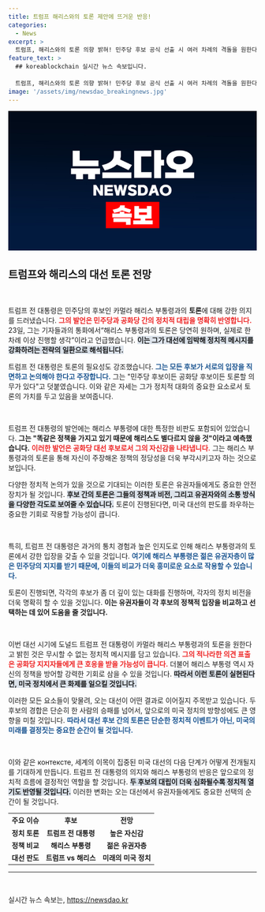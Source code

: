 ```yaml
---
title: 트럼프 해리스와의 토론 제안에 뜨거운 반응!
categories:
  - News
excerpt: >
  트럼프, 해리스와의 토론 의향 밝혀! 민주당 후보 공식 선출 시 여러 차례의 격돌을 원한다는 그의 발언이 화제. 과연 두 정치인의 대결은 어떻게 흘러갈까?
feature_text: >
  ## koreablockchain 실시간 뉴스 속보입니다.

  트럼프, 해리스와의 토론 의향 밝혀! 민주당 후보 공식 선출 시 여러 차례의 격돌을 원한다는 그의 발언이 화제. 과연 두 정치인의 대결은 어떻게 흘러갈까?
image: '/assets/img/newsdao_breakingnews.jpg'
---
```


<p><img src="/assets/img/newsdao_breakingnews.jpg" alt="koreablockchain 속보" /></p>

<h2 data-ke-size="size26">트럼프와 해리스의 대선 토론 전망</h2>

<p data-ke-size="size16">&nbsp;</p>

<p>트럼프 전 대통령은 민주당의 후보인 카멀라 해리스 부통령과의 <b>토론</b>에 대해 강한 의지를 드러냈습니다. <b><span style="color: #ee2323;">그의 발언은 민주당과 공화당 간의 정치적 대립을 명확히 반영합니다.</span></b> 23일, 그는 기자들과의 통화에서“해리스 부통령과의 토론은 당연히 원하며, 실제로 한 차례 이상 진행할 생각”이라고 언급했습니다. <b><span style="background-color: #21538527;">이는 그가 대선에 임박해 정치적 메시지를 강화하려는 전략의 일환으로 해석됩니다.</span></b></p>

<p>트럼프 전 대통령은 토론의 필요성도 강조했습니다. <b><span style="color: #1a5490;">그는 모든 후보가 서로의 입장을 직면하고 논의해야 한다고 주장합니다.</span></b> 그는 "민주당 후보이든 공화당 후보이든 토론할 의무가 있다"고 덧붙였습니다. 이와 같은 자세는 그가 정치적 대화의 중요한 요소로서 토론의 가치를 두고 있음을 보여줍니다.  </p>

<p data-ke-size="size16">&nbsp;</p>

<p>트럼프 전 대통령의 발언에는 해리스 부통령에 대한 특정한 비판도 포함되어 있었습니다. <b>그는 "똑같은 정책을 가지고 있기 때문에 해리스도 별다르지 않을 것"이라고 예측했습니다.</b> <b><span style="color: #ee2323;">이러한 발언은 공화당 대선 후보로서 그의 자신감을 나타냅니다.</span></b> 그는 해리스 부통령과의 토론을 통해 자신이 주장해온 정책의 정당성을 더욱 부각시키고자 하는 것으로 보입니다.</p>

<p>다양한 정치적 논의가 있을 것으로 기대되는 이러한 토론은 유권자들에게도 중요한 안전장치가 될 것입니다. <b><span style="background-color: #21538527;">후보 간의 토론은 그들의 정책과 비전, 그리고 유권자와의 소통 방식을 다양한 각도로 보여줄 수 있습니다.</span></b> 토론이 진행된다면, 미국 대선의 판도를 좌우하는 중요한 기회로 작용할 가능성이 큽니다. </p>

<p data-ke-size="size16">&nbsp;</p>

<p>특히, 트럼프 전 대통령은 과거의 통치 경험과 높은 인지도로 인해 해리스 부통령과의 토론에서 강한 입장을 갖출 수 있을 것입니다. <b><span style="color: #1a5490;">여기에 해리스 부통령은 젊은 유권자층이 많은 민주당의 지지를 받기 때문에, 이들의 비교가 더욱 흥미로운 요소로 작용할 수 있습니다.</span></b> </p>

<p>토론이 진행되면, 각각의 후보가 좀 더 깊이 있는 대화를 진행하며, 각자의 정치 비전을 더욱 명확히 할 수 있을 것입니다. <b>이는 유권자들이 각 후보의 정책적 입장을 비교하고 선택하는 데 있어 도움을 줄 것입니다.</b></p>

<p data-ke-size="size16">&nbsp;</p>

<p>이번 대선 시기에 도널드 트럼프 전 대통령이 카멀라 해리스 부통령과의 토론을 원한다고 밝힌 것은 무시할 수 없는 정치적 메시지를 담고 있습니다. <b><span style="color: #ee2323;">그의 적나라한 의견 표출은 공화당 지지자들에게 큰 호응을 받을 가능성이 큽니다.</span></b> 더불어 해리스 부통령 역시 자신의 정책을 방어할 강력한 기회로 삼을 수 있을 것입니다. <b><span style="background-color: #21538527;">따라서 이런 토론이 실현된다면, 미국 정치에서 큰 화제를 일으킬 것입니다.</span></b></p>

<p>이러한 모든 요소들이 맞물려, 오는 대선이 어떤 결과로 이어질지 주목받고 있습니다. 두 후보의 경합은 단순히 한 사람의 승패를 넘어서, 앞으로의 미국 정치의 방향성에도 큰 영향을 미칠 것입니다. <b><span style="color: #1a5490;">따라서 대선 후보 간의 토론은 단순한 정치적 이벤트가 아닌, 미국의 미래를 결정짓는 중요한 순간이 될 것입니다.</span></b></p>

<p data-ke-size="size16">&nbsp;</p>

<p>이와 같은 контексте, 세계의 이목이 집중된 미국 대선의 다음 단계가 어떻게 전개될지를 기대하게 만듭니다. 트럼프 전 대통령의 의지와 해리스 부통령의 반응은 앞으로의 정치적 흐름에 결정적인 역할을 할 것입니다. <b><span style="background-color: #21538527;">두 후보의 대립이 더욱 심화될수록 정치적 열기도 반영될 것입니다.</span></b> 이러한 변화는 오는 대선에서 유권자들에게도 중요한 선택의 순간이 될 것입니다. </p>

<table style="width:100%;">
  <tr>
    <th style="text-align: center;"><b>주요 이슈</b></th>
    <th style="text-align: center;"><b>후보</b></th>
    <th style="text-align: center;"><b>전망</b></th>
  </tr>
  <tr>
    <td style="text-align: center; height: 17px;"><b>정치 토론</b></td>
    <td style="text-align: center; height: 17px;"><b>트럼프 전 대통령</b></td>
    <td style="text-align: center; height: 17px;"><b>높은 자신감</b></td>
  </tr>
  <tr>
    <td style="text-align: center; height: 17px;"><b>정책 비교</b></td>
    <td style="text-align: center; height: 17px;"><b>해리스 부통령</b></td>
    <td style="text-align: center; height: 17px;"><b>젊은 유권자층</b></td>
  </tr>
  <tr>
    <td style="text-align: center; height: 17px;"><b>대선 판도</b></td>
    <td style="text-align: center; height: 17px;"><b>트럼프 vs 해리스</b></td>
    <td style="text-align: center; height: 17px;"><b>미래의 미국 정치</b></td>
  </tr>
</table>

<hr />

<p data-ke-size="size16">&nbsp;</p>
실시간 뉴스 속보는, <a href="https://newsdao.kr" rel="dofollow">https://newsdao.kr</a>


